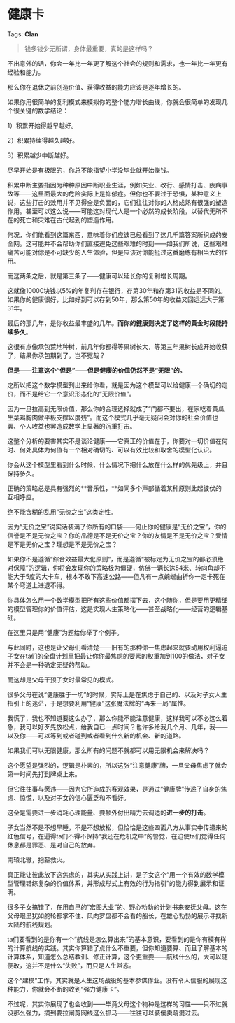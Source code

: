 # 健康卡

Tags: **Clan**

> 钱多钱少无所谓，身体最重要，真的是这样吗？



不出意外的话，你会一年比一年更了解这个社会的规则和需求，也一年比一年更有经验和能力。

那么你在退休之前创造价值、获得收益的能力应该是逐年增长的。

如果你用很简单的复利模式来模拟你的整个能力增长曲线，你就会很简单的发现几个很关键的数学结论：

1）积累开始得越早越好。

2）积累持续得越久越好。

3）积累越少中断越好。

尽早开始是有极限的，你总不能指望小学没毕业就开始赚钱。

积累中断主要指因为种种原因中断职业生涯，例如失业、改行、感情打击、疾病事故等——这里面最大的危险实际上是抑郁症。但你也不要过于恐惧，某种意义上说，这些打击的效用并不见得全是负面的，它们往往对你的人格成熟有很强的塑造作用。甚至可以这么说——可能这对现代人是一个必然的成长阶段，以替代无所不在的死亡和灾难在古代起到的塑造作用。

何况，你们能看到这篇东西，意味着你们应该已经看到了这几千篇答案所织成的安全网。这可能并不会帮助你们直接避免这些艰难的时刻——如我们所说，这些艰难痛苦可能对你是不可缺少的人生体验，但是应该对你能挺过这番磨练有相当大的作用。

而这两条之后，就是第三条了——健康可以延长你的复利增长周期。

这就像10000块钱以5%的年复利存在银行，存第30年和存第31的收益是不同的。如果你的健康很好，比如好到可以存到50年，那么第50年的收益又回远远大于第31年。

最后的那几年，是你收益最丰盛的几年。**而你的健康则决定了这样的黄金时段能持续多久**。

这很有点像承包荒地种树，前几年你都得等果树长大，等第三年果树长成开始收获了，结果你承包期到了，岂不冤哉？

**但是——注意这个“但是”——但是健康的价值仍然不是“无限”的。**

之所以把这个数学模型列出来给你看，就是因为这个模型可以给健康一个确切的定价，而不是给它一个意识形态化的“无限价值”。

因为一旦拉高到无限价值，那么你的合理选择就成了“门都不要出，在家吃着黄瓜生菜鸡胸肉做平板支撑以度残”。而这个模式几乎毫无疑问会对你的社会价值也罢、个人收益也罢造成数学上显著的沉重打击。

这整个分析的要害其实不是谈论健康——它真正的价值在于，你要对一切价值在何时、何处具体为何值有一个相对确切的、可以有效比较和取舍的模型化认识。

你会从这个模型里看到什么时候、什么情况下把什么放在什么样的优先级上，并且保持多久。

正确的策略总是具有强烈的**音乐性，**如同多个声部循着某种原则此起彼伏的互相呼应。

绝不能含糊的乱用“无价之宝”这类定性。

因为“无价之宝”说实话装满了你所有的口袋——何止你的健康是“无价之宝”，你的信誉是不是无价之宝？你的品德是不是无价之宝？你的友情是不是无价之宝？爱情是不是无价之宝？理想是不是无价之宝？

如果你不是遵循“综合效益最大化原则”，而是遵循“被标定为无价之宝的都必须绝对保障”的逻辑，你将会发现你的策略极为僵硬，仿佛一辆长达54米、转向角却不能大于5度的大卡车，根本不敢下高速公路——但凡有一点蜿蜒曲折你一定卡死在某个弯道上进退不得。

  


你具体怎么用一个数学模型把所有这些价值都摆下去，这个随你，但是要用更精细的模型管理你的价值评估，这是实现人生策略化——甚至战略化——经营的逻辑基础。

在这里只是用“健康”为题给你举了个例子。

  


与此同时，这也是让父母们看清楚——旧有的那种你一焦虑起来就要动用权利逼迫子女在ta们的全盘计划里把最让你你最焦虑的要素的权重加到100的做法，对子女并不会是一种确定无疑的帮助。

而这却是父母干预子女时最常见的模式。

很多父母在说“健康胜于一切”的时候，实际上是在焦虑于自己的、以及对子女人生指引上的迷茫，于是想要利用“健康”这张魔法牌的“再来一局”属性。

我慌了，我也不知道要这么办了，那么你能不能注意健康，这样我可以不必这么着急，我可以好歹先放松点，给我自已一点时间？也许多给我几个月、几年，我——以及你——可以等到或者碰到或者看到什么新的机会、新的道路。

如果我们可以无限健康，那么所有的问题不就都可以用无限机会来解决吗？

这个愿望是强烈的，逻辑是朴素的，所以这张“注意健康”牌，一旦父母焦虑了就会第一时间先打到牌桌上来。

但它往往事与愿违——因为它所造成的客观效果，是通过“健康牌”传递了自身的焦虑、惊慌，以及对子女的信心匮乏和不看好。

这全是需要进一步消耗心理能量、要额外付出精力去调适的**进一步的打击**。

子女当然不是不想早睡，不是不想放松，但恰恰是这些四面八方从事实中传递来的红色信号，在逼得ta们不得不保持“我还在危机之中”的警觉，在迫使ta们觉得任何休息都是罪恶、是对自己的放弃。

南辕北辙，抱薪救火。

真正能让彼此放下这焦虑的，其实从实践上讲，是子女这个“用一个有效的数学模型管理错综复杂的价值体系，并形成形式上有效的行为指引”的能力得到展示和证明。

很多子女搞错了，在用自己的“宏图大业”的、野心勃勃的计划书来安抚父母。这在父母眼里犹如舵轮都掌不住、风向罗盘都不会看的船长，在雄心勃勃的展示寻找新大陆的航线规划。

ta们要看到的是你有一个“航线是怎么算出来”的基本意识，要看到的是你有模有样的计算航线的实践。其实你算错了点什么不重要，但你知道要算、而且了解基本的计算体系，知道怎么总结教训、修正计算，这个更重要——航线什么的，大可以随便改，这并不是什么“失败”，而只是人生常态。

这个“建模”工作，其实就是人生这场战役的基本参谋作业。没有令人信服的展现这种能力，你就会不断的收到“强力健康卡”。

不过呢，其实你展现了也会收到——毕竟父母这个物种是这样的习性——只不过就没那么强力，搞到要拉闸剪网线这么抓马——往往可以装傻卖萌混过去。



